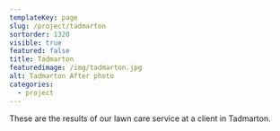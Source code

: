 ```yaml
---
templateKey: page
slug: /project/tadmarton
sortorder: 1320
visible: true
featured: false
title: Tadmarton 
featuredimage: /img/tadmarton.jpg
alt: Tadmarton After photo
categories:
  - project
---
```

These are the results of our lawn care service at a client in Tadmarton.
